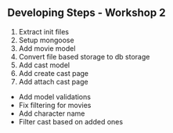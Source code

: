 ## Developing Steps - Workshop 2

1. Extract init files
2. Setup mongoose
3. Add movie model
4. Convert file based storage to db storage
5. Add cast model
6. Add create cast page
7. Add attach cast page

* Add model validations
* Fix filtering for movies
* Add character name
* Filter cast based on added ones